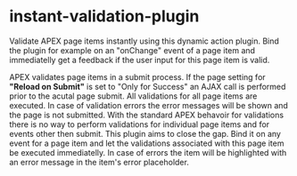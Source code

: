 # instant-validation-plugin
Validate APEX page items instantly using this dynamic action plugin. Bind the plugin for example on an "onChange" event of a page item and immediatelly get a feedback if the user input for this page item is valid.

APEX validates page items in a submit process. If the page setting for <b>"Reload on Submit"</b> is set to "Only for Success" an AJAX call is performed prior to the acutal page submit. All validations for all page items are executed. In case of validation errors the error messages will be shown and the page is not submitted. With the standard APEX behavoir for validations there is no way to perform validations for individual page items and for events other then submit. This plugin aims to close the gap. Bind it on any event for a page item and let the validations associated with this page item be executed immediatelly. In case of errors the item will be highlighted with an error message in the item's error placeholder.
